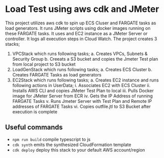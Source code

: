 # Load Test using aws cdk and JMeter

This project utilizes aws cdk to spin up ECS Cluser and FARGATE tasks as load generators. It runs JMeter scripts using docker images running on these FARGATE tasks. It uses and EC2 instance as a JMeter Server or controller. It logs all execution steps in Cloud Watch.
The project creates 3 stacks;
1. VPCStack which runs following tasks;
    a. Creates VPCs, Subnets & Security Group
    b. Creeats a S3 bucket and copies the Jmeter Test plan from local project to S3 bucket
2. LoadGenStack which runs following tasks;
    a. Creates ECS Cluster
    b. Creates FARGATE Tasks as load generators
3. EC2Stack which runs following tasks;
    a. Creates EC2 instance and runs following actions in UserData;
          i. Associates EC2 with ECS Cluster
         ii. Installs AWS CLI and copies JMeter Test Plan to local
        iii. Pulls Docker image for JMeter Server from ECR
         iv. Gets the IP Address of running FARGATE Tasks
          v. Runs Jmeter Server with Test Plan and Remote IP addresses of FARGATE Tasks
         vi. Copies outfile.jtl to S3 Bucket after execution is complete

## Useful commands

 * `npm run build`   compile typescript to js
 * `cdk synth`       emits the synthesized CloudFormation template
 * `cdk deploy`      deploy this stack to your default AWS account/region 